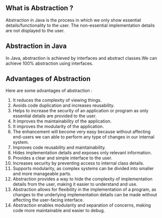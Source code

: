 ## What is Abstraction ?
Abstraction in Java is the process in which we only show essential details/functionality to the user. The non-essential implementation details are not displayed to the user. 

## Abstraction in Java
In Java, abstraction is achieved by interfaces and abstract classes.We can achieve 100% abstraction using interfaces.

## Advantages of Abstraction

Here are some advantages of abstraction :
1. It reduces the complexity of viewing things.
2. Avoids code duplication and increases reusability.
3. Helps to increase the security of an application or program as only essential details are provided to the user.
4. It improves the maintainability of the application. 
5. It improves the modularity of the application. 
6. The enhancement will become very easy because without affecting end-users we can able to perform any type of changes in our internal system. 
7. Improves code reusability and maintainability.
8. Hides implementation details and exposes only relevant information.
9. Provides a clear and simple interface to the user.
10. Increases security by preventing access to internal class details.
11. Supports modularity, as complex systems can be divided into smaller and more manageable parts.
12. Abstraction provides a way to hide the complexity of implementation details from the user, making it easier to understand and use.
13. Abstraction allows for flexibility in the implementation of a program, as changes to the underlying implementation details can be made without affecting the user-facing interface.
14. Abstraction enables modularity and separation of concerns, making code more maintainable and easier to debug.
